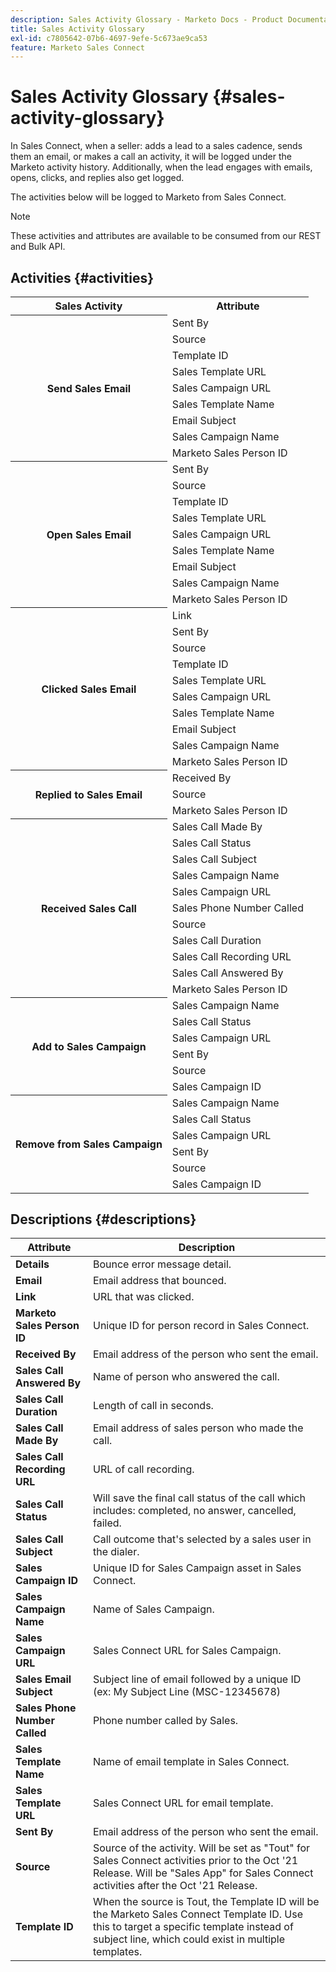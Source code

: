 ```yaml
---
description: Sales Activity Glossary - Marketo Docs - Product Documentation
title: Sales Activity Glossary
exl-id: c7805642-07b6-4697-9efe-5c673ae9ca53
feature: Marketo Sales Connect
---
```

# Sales Activity Glossary {#sales-activity-glossary}

In Sales Connect, when a seller: adds a lead to a sales cadence, sends them an email, or makes a call an activity, it will be logged under the Marketo activity history. Additionally, when the lead engages with emails, opens, clicks, and replies also get logged.

The activities below will be logged to Marketo from Sales Connect.

>[!NOTE]
>
>These activities and attributes are available to be consumed from our REST and Bulk API.

## Activities {#activities}

<table>
 <tr>
  <th>Sales Activity</th>
  <th>Attribute</th>
 </tr>
 <tr>
  <th rowspan="9">Send Sales Email</th>
  <td>Sent By</td>
 </tr>
 <tr>
  <td>Source</td>
 </tr>
 <tr>
  <td>Template ID</td>
 </tr>
 <tr>
  <td>Sales Template URL</td>
 </tr>
 <tr>
  <td>Sales Campaign URL</td>
 </tr>
 <tr>
  <td>Sales Template Name</td>
 </tr>
 <tr>
  <td>Email Subject</td>
 </tr>
 <tr>
  <td>Sales Campaign Name</td>
 </tr>
 <tr>
  <td>Marketo Sales Person ID</td>
 </tr>
 <tr>
  <th rowspan="9">Open Sales Email</th>
  <td>Sent By</td>
 </tr>
 <tr>
  <td>Source</td>
 </tr>
 <tr>
  <td>Template ID</td>
 </tr>
 <tr>
  <td>Sales Template URL</td>
 </tr>
 <tr>
  <td>Sales Campaign URL</td>
 </tr>
 <tr>
  <td>Sales Template Name</td>
 </tr>
 <tr>
  <td>Email Subject</td>
 </tr>
 <tr>
  <td>Sales Campaign Name</td>
 </tr>
 <tr>
  <td>Marketo Sales Person ID</td>
 </tr>
 <tr>
  <th rowspan="10">Clicked Sales Email</th>
  <td>Link</td>
 </tr>
 <tr>
  <td>Sent By</td>
 </tr>
 <tr>
  <td>Source</td>
 </tr>
 <tr>
  <td>Template ID</td>
 </tr>
 <tr>
  <td>Sales Template URL</td>
 </tr>
 <tr>
  <td>Sales Campaign URL</td>
 </tr>
 <tr>
  <td>Sales Template Name</td>
 </tr>
 <tr>
  <td>Email Subject</td>
 </tr>
 <tr>
  <td>Sales Campaign Name</td>
 </tr>
 <tr>
  <td>Marketo Sales Person ID</td>
 </tr>
<tr>
  <th rowspan="3">Replied to Sales Email</th>
  <td>Received By</td>
 </tr>
 <tr>
  <td>Source</td>
 </tr>
 <tr>
  <td>Marketo Sales Person ID</td>
 </tr>
 <tr>
  <th rowspan="11">Received Sales Call</th>
  <td>Sales Call Made By</td>
 </tr>
 <tr>
  <td>Sales Call Status</td>
 </tr>
 <tr>
  <td>Sales Call Subject</td>
 </tr>
 <tr>
  <td>Sales Campaign Name</td>
 </tr>
 <tr>
  <td>Sales Campaign URL</td>
 </tr>
 <tr>
  <td>Sales Phone Number Called</td>
 </tr>
 <tr>
  <td>Source</td>
 </tr>
 <tr>
  <td>Sales Call Duration</td>
 </tr>
 <tr>
  <td>Sales Call Recording URL</td>
 </tr>
  <tr>
  <td>Sales Call Answered By</td>
 </tr>
 <tr>
  <td>Marketo Sales Person ID</td>
 </tr>
 <tr>
  <th rowspan="6">Add to Sales Campaign</th>
  <td>Sales Campaign Name</td>
 </tr>
 <tr>
  <td>Sales Call Status</td>
 </tr>
 <tr>
  <td>Sales Campaign URL</td>
 </tr>
 <tr>
  <td>Sent By</td>
 </tr>
 <tr>
  <td>Source</td>
 </tr>
 <tr>
  <td>Sales Campaign ID</td>
 </tr>
 <tr>
  <th rowspan="6">Remove from Sales Campaign</th>
  <td>Sales Campaign Name</td>
 </tr>
 <tr>
  <td>Sales Call Status</td>
 </tr>
 <tr>
  <td>Sales Campaign URL</td>
 </tr>
 <tr>
  <td>Sent By</td>
 </tr>
 <tr>
  <td>Source</td>
 </tr>
 <tr>
  <td>Sales Campaign ID</td>
 </tr>
</table>

## Descriptions {#descriptions}

<table> 
 <tr>
  <th>Attribute</th>
  <th>Description</th>
 </tr>
 <tbody> 
 <tr> 
   <td><strong>Details</strong></td> 
   <td>Bounce error message detail.</td> 
  </tr> 
  <tr> 
   <td><strong>Email</strong></td> 
   <td>Email address that bounced.</td> 
  </tr> 
  <tr> 
   <td><strong>Link</strong></td> 
   <td>URL that was clicked.</td> 
  </tr> 
  <tr> 
   <td><strong>Marketo Sales Person ID</strong></td> 
   <td>Unique ID for person record in Sales Connect.</td> 
  </tr> 
  <tr> 
   <td><strong>Received By</strong></td> 
   <td>Email address of the person who sent the email.</td> 
  </tr>
  <tr> 
   <td><strong>Sales Call Answered By</strong></td> 
   <td>Name of person who answered the call.</td> 
  </tr>
  <tr> 
   <td><strong>Sales Call Duration</strong></td> 
   <td>Length of call in seconds.</td> 
  </tr>
  <tr> 
   <td><strong>Sales Call Made By</strong></td> 
   <td>Email address of sales person who made the call.</td> 
  </tr>
  <tr> 
   <td><strong>Sales Call Recording URL</strong></td> 
   <td>URL of call recording.</td> 
  </tr>
  <tr> 
   <td><strong>Sales Call Status</strong></td> 
   <td>Will save the final call status of the call which includes: completed, no answer, cancelled, failed.</td> 
  </tr>
  <tr> 
   <td><strong>Sales Call Subject</strong></td> 
   <td>Call outcome that's selected by a sales user in the dialer.</td> 
  </tr>
  <tr> 
   <td><strong>Sales Campaign ID</strong></td> 
   <td>Unique ID for Sales Campaign asset in Sales Connect.</td> 
  </tr>
  <tr> 
   <td><strong>Sales Campaign Name</strong></td> 
   <td>Name of Sales Campaign.</td> 
  </tr>
  <tr> 
   <td><strong>Sales Campaign URL</strong></td> 
   <td>Sales Connect URL for Sales Campaign.</td> 
  </tr>
  <tr> 
   <td><strong>Sales Email Subject</strong></td> 
   <td>Subject line of email followed by a unique ID (ex: My Subject Line (MSC-12345678)</td> 
  </tr>
  <tr> 
   <td><strong>Sales Phone Number Called</strong></td> 
   <td>Phone number called by Sales.</td> 
  </tr>
  <tr> 
   <td><strong>Sales Template Name</strong></td> 
   <td>Name of email template in Sales Connect.</td> 
  </tr>
  <tr> 
   <td><strong>Sales Template URL</strong></td> 
   <td>Sales Connect URL for email template.</td> 
  </tr>
  <tr> 
   <td><strong>Sent By</strong></td>
   <td>Email address of the person who sent the email.</td> 
  </tr> 
  <tr> 
   <td><strong>Source</strong></td> 
   <td>Source of the activity. Will be set as "Tout" for Sales Connect activities prior to the Oct '21 Release. Will be "Sales App" for Sales Connect activities after the Oct '21 Release.</td>
  </tr> 
  <tr> 
   <td><strong>Template ID</strong></td> 
   <td>When the source is Tout, the Template ID will be the Marketo Sales Connect Template ID. Use this to target a specific template instead of subject line, which could exist in multiple templates.
</td> 
  </tr> 
 </tbody> 
</table>
